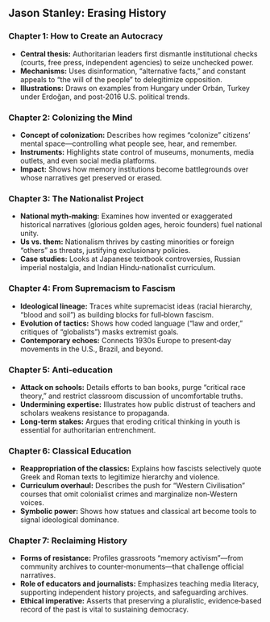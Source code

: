 ## Jason Stanley: Erasing History

### Chapter 1: How to Create an Autocracy

* **Central thesis:** Authoritarian leaders first dismantle institutional checks (courts, free press, independent agencies) to seize unchecked power.
* **Mechanisms:** Uses disinformation, “alternative facts,” and constant appeals to “the will of the people” to delegitimize opposition.
* **Illustrations:** Draws on examples from Hungary under Orbán, Turkey under Erdoğan, and post‑2016 U.S. political trends.

### Chapter 2: Colonizing the Mind

* **Concept of colonization:** Describes how regimes “colonize” citizens’ mental space—controlling what people see, hear, and remember.
* **Instruments:** Highlights state control of museums, monuments, media outlets, and even social media platforms.
* **Impact:** Shows how memory institutions become battlegrounds over whose narratives get preserved or erased.

### Chapter 3: The Nationalist Project

* **National myth‑making:** Examines how invented or exaggerated historical narratives (glorious golden ages, heroic founders) fuel national unity.
* **Us vs. them:** Nationalism thrives by casting minorities or foreign “others” as threats, justifying exclusionary policies.
* **Case studies:** Looks at Japanese textbook controversies, Russian imperial nostalgia, and Indian Hindu‑nationalist curriculum.

### Chapter 4: From Supremacism to Fascism

* **Ideological lineage:** Traces white supremacist ideas (racial hierarchy, “blood and soil”) as building blocks for full‑blown fascism.
* **Evolution of tactics:** Shows how coded language (“law and order,” critiques of “globalists”) masks extremist goals.
* **Contemporary echoes:** Connects 1930s Europe to present‑day movements in the U.S., Brazil, and beyond.

### Chapter 5: Anti‑education

* **Attack on schools:** Details efforts to ban books, purge “critical race theory,” and restrict classroom discussion of uncomfortable truths.
* **Undermining expertise:** Illustrates how public distrust of teachers and scholars weakens resistance to propaganda.
* **Long‑term stakes:** Argues that eroding critical thinking in youth is essential for authoritarian entrenchment.

### Chapter 6: Classical Education

* **Reappropriation of the classics:** Explains how fascists selectively quote Greek and Roman texts to legitimize hierarchy and violence.
* **Curriculum overhaul:** Describes the push for “Western Civilisation” courses that omit colonialist crimes and marginalize non‑Western voices.
* **Symbolic power:** Shows how statues and classical art become tools to signal ideological dominance.

### Chapter 7: Reclaiming History

* **Forms of resistance:** Profiles grassroots “memory activism”—from community archives to counter‑monuments—that challenge official narratives.
* **Role of educators and journalists:** Emphasizes teaching media literacy, supporting independent history projects, and safeguarding archives.
* **Ethical imperative:** Asserts that preserving a pluralistic, evidence‑based record of the past is vital to sustaining democracy.